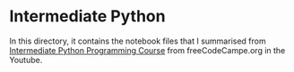 # Intermediate Python

In this directory, it contains the notebook files that I summarised from [Intermediate Python Programming Course](https://www.youtube.com/watch?v=HGOBQPFzWKo) from freeCodeCampe.org in the Youtube.